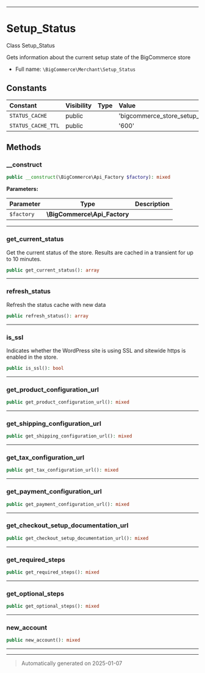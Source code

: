 ***

# Setup_Status

Class Setup_Status

Gets information about the current setup state of the BigCommerce store

* Full name: `\BigCommerce\Merchant\Setup_Status`


## Constants

| Constant | Visibility | Type | Value |
|:---------|:-----------|:-----|:------|
|`STATUS_CACHE`|public| |&#039;bigcommerce_store_setup_status&#039;|
|`STATUS_CACHE_TTL`|public| |&#039;600&#039;|


## Methods


### __construct



```php
public __construct(\BigCommerce\Api_Factory $factory): mixed
```








**Parameters:**

| Parameter | Type | Description |
|-----------|------|-------------|
| `$factory` | **\BigCommerce\Api_Factory** |  |





***

### get_current_status

Get the current status of the store. Results
are cached in a transient for up to 10 minutes.

```php
public get_current_status(): array
```












***

### refresh_status

Refresh the status cache with new data

```php
public refresh_status(): array
```












***

### is_ssl

Indicates whether the WordPress site is using SSL
and sitewide https is enabled in the store.

```php
public is_ssl(): bool
```












***

### get_product_configuration_url



```php
public get_product_configuration_url(): mixed
```












***

### get_shipping_configuration_url



```php
public get_shipping_configuration_url(): mixed
```












***

### get_tax_configuration_url



```php
public get_tax_configuration_url(): mixed
```












***

### get_payment_configuration_url



```php
public get_payment_configuration_url(): mixed
```












***

### get_checkout_setup_documentation_url



```php
public get_checkout_setup_documentation_url(): mixed
```












***

### get_required_steps



```php
public get_required_steps(): mixed
```












***

### get_optional_steps



```php
public get_optional_steps(): mixed
```












***

### new_account



```php
public new_account(): mixed
```












***


***
> Automatically generated on 2025-01-07
